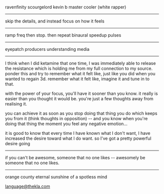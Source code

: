 ravenfinity
scourgelord kevin b
master cooler (white rapper)

---

skip the details, and instead focus on how it feels

---

ramp freq then stop. then repeat
binaural speedup pulses

---

eyepatch
producers
understanding media

---

I think when I did ketamine that one time, I was immediately able to release the resistance which is holding me from my full connection to my source. ponder this and try to remember what it felt like, just like you did when you wanted to regain 3d. remember what it felt like, imagine it and tune in to that.

with the power of your focus, you'll have it sooner than you know.
it really is easier than you thought it would be.
you're just a few thoughts away from realising it.

you can achieve it as soon as you stop doing that thing you do which keeps you from it (think thoughts in opposition) -- and you know when you're doing that thing the moment you feel any negative emotion...

it is good to know that every time I have known what I don't want, I have increased the desire toward what I do want. so I've got a pretty powerful desire going

---

if you can't be awesome, someone that no one likes -- awesomely be someone that no one likes.

---

orange county
eternal sunshine of a spotless mind

language@thekla.com
